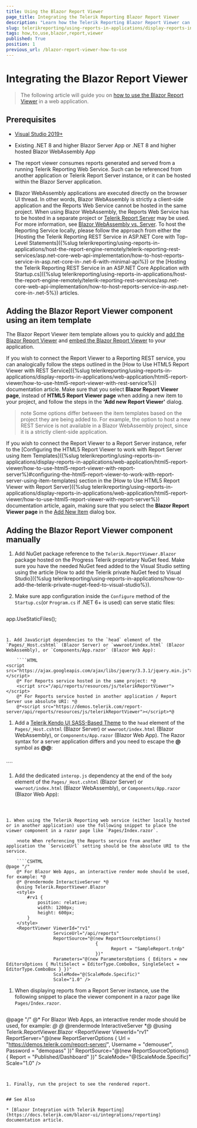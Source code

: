 ```yaml
---
title: Using the Blazor Report Viewer
page_title: Integrating the Telerik Reporting Blazor Report Viewer 
description: "Learn how the Telerik Reporting Blazor Report Viewer can be integrated into a Blazor Server or Blazor WebAssembly application."
slug: telerikreporting/using-reports-in-applications/display-reports-in-applications/web-application/blazor-report-viewer/how-to-use-blazor-report-viewer
tags: how,to,use,blazor,report,viewer
published: True
position: 1
previous_url: /blazor-report-viewer-how-to-use
---
```


# Integrating the Blazor Report Viewer

> The following article will guide you on [how to use the Blazor Report Viewer](https://www.telerik.com/blogs/embed-reporting-everywhere) in a web application.

## Prerequisites

* [Visual Studio 2019+](https://visualstudio.microsoft.com/vs/)

* Existing .NET 8 and higher Blazor Server App or .NET 8 and higher hosted Blazor WebAssembly App

* The report viewer consumes reports generated and served from a running Telerik Reporting Web Service. Such can be referenced from another application or Telerik Report Server instance, or it can be hosted within the Blazor Server application.

* Blazor WebAssembly applications are executed directly on the browser UI thread. In other words, Blazor WebAssembly is strictly a client-side application and the Reports Web Service cannot be hosted in the same project. When using Blazor WebAssembly, the Reports Web Service has to be hosted in a separate project or [Telerik Report Server](https://www.telerik.com/report-server) may be used. For more information, see [Blazor WebAssembly vs. Server](https://www.telerik.com/faqs/blazor-ui/what-is-the-difference-between-blazor-webassembly-vs-server). To host the Reporting Service locally, please follow the approach from either the [Hosting the Telerik Reporting REST Service in ASP.NET Core with Top-Level Statements]({%slug telerikreporting/using-reports-in-applications/host-the-report-engine-remotely/telerik-reporting-rest-services/asp.net-core-web-api-implementation/how-to-host-reports-service-in-asp.net-core-in-.net-6-with-minimal-api%}) or the [Hosting the Telerik Reporting REST Service in an ASP.NET Core Application with Startup.cs]({%slug telerikreporting/using-reports-in-applications/host-the-report-engine-remotely/telerik-reporting-rest-services/asp.net-core-web-api-implementation/how-to-host-reports-service-in-asp.net-core-in-.net-5%}) articles.

## Adding the Blazor Report Viewer component using an item template

The Blazor Report Viewer item template allows you to quickly and [add the Blazor Report Viewer](https://www.telerik.com/blogs/telerik-reporting-modern-ui-report-viewer-demo) and [embed the Blazor Report Viewer](https://www.telerik.com/blogs/telerik-reporting-sdk-report-server-dynamic-duo) to your application.

If you wish to connect the Report Viewer to a Reporting REST service, you can analogically follow the steps outlined in the [How to Use HTML5 Report Viewer with REST Service]({%slug telerikreporting/using-reports-in-applications/display-reports-in-applications/web-application/html5-report-viewer/how-to-use-html5-report-viewer-with-rest-service%}) documentation article.
Make sure that you select __Blazor Report Viewer page__, instead of __HTML5 Report Viewer page__ when adding a new item to your project, and follow the steps in the __'Add new Report Viewer'__ dialog.

>note Some options differ between the item templates based on the project they are being added to. For example, the option to host a new REST Service is not available in a Blazor WebAssembly project, since it is a strictly client-side application.

If you wish to connect the Report Viewer to a Report Server instance, refer to the [Configuring the HTML5 Report Viewer to work with Report Server using Item Templates]({%slug telerikreporting/using-reports-in-applications/display-reports-in-applications/web-application/html5-report-viewer/how-to-use-html5-report-viewer-with-report-server%}#configuring-the-html5-report-viewer-to-work-with-report-server-using-item-templates) section in the [How to Use HTML5 Report Viewer with Report Server]({%slug telerikreporting/using-reports-in-applications/display-reports-in-applications/web-application/html5-report-viewer/how-to-use-html5-report-viewer-with-report-server%}) documentation article, again, making sure that you select the __Blazor Report Viewer page__ in the [Add New Item](https://learn.microsoft.com/en-us/previous-versions/visualstudio/visual-studio-2010/w0572c5b(v=vs.100)) dialog box.

## Adding the Blazor Report Viewer component manually

1. Add NuGet package reference to the `Telerik.ReportViewer.Blazor` package hosted on the Progress Telerik proprietary NuGet feed. Make sure you have the needed NuGet feed added to the Visual Studio setting using the article [How to add the Telerik private NuGet feed to Visual Studio]({%slug telerikreporting/using-reports-in-applications/how-to-add-the-telerik-private-nuget-feed-to-visual-studio%}).

1. Make sure app configuration inside the `Configure` method of the `Startup.cs`(or `Program.cs` if .NET 6+ is used) can serve static files:

	````CSharp
app.UseStaticFiles();
````


1. Add JavaScript dependencies to the `head` element of the `Pages/_Host.cshtml` (Blazor Server) or `wwwroot/index.html` (Blazor WebAssembly), or `Components/App.razor` (Blazor Web App): 

	````HTML
<script src="https://ajax.googleapis.com/ajax/libs/jquery/3.3.1/jquery.min.js"></script>
	@* For Reports service hosted in the same project: *@
	<script src="/api/reports/resources/js/telerikReportViewer"></script>
	@* For Reports service hosted in another application / Report Server use absolute URI: *@
	@*<script src="https://demos.telerik.com/report-server/api/reports/resources/js/telerikReportViewer"></script>*@
````


1. Add a [Telerik Kendo UI SASS-Based Theme](https://docs.telerik.com/kendo-ui/styles-and-layout/sass-themes/overview) to the `head` element of the `Pages/_Host.cshtml` (Blazor Server) or `wwwroot/index.html` (Blazor WebAssembly), or `Components/App.razor` (Blazor Web App). The Razor syntax for a server application differs and you need to escape the __@__ symbol as __@@__:

	````HTML
<link href="https://kendo.cdn.telerik.com/themes/10.2.0/default/default-ocean-blue.css" rel="stylesheet" />
````


1. Add the dedicated `interop.js` dependency at the end of the `body` element of the `Pages/_Host.cshtml` (Blazor Server) or `wwwroot/index.html` (Blazor WebAssembly), or `Components/App.razor` (Blazor Web App):

	````HTML
<script src="_content/Telerik.ReportViewer.Blazor/interop.js" defer></script>
````


1. When using the Telerik Reporting web service (either locally hosted or in another application) use the following snippet to place the viewer component in a razor page like `Pages/Index.razor`.

	>note When referencing the Reports service from another application the `ServiceUrl` setting should be the absolute URI to the service. 

	````CSHTML
@page "/"
	@* For Blazor Web Apps, an interactive render mode should be used, for example: *@
	@* @rendermode InteractiveServer *@
	@using Telerik.ReportViewer.Blazor
	<style>
		#rv1 {
			position: relative;
			width: 1200px;
			height: 600px;
		}
	</style>
	<ReportViewer ViewerId="rv1"
				  ServiceUrl="/api/reports"
				  ReportSource="@(new ReportSourceOptions()
								  {
										Report = "SampleReport.trdp"
								  })"
				  Parameters="@(new ParametersOptions { Editors = new EditorsOptions { MultiSelect = EditorType.ComboBox, SingleSelect = EditorType.ComboBox } })"
				  ScaleMode="@(ScaleMode.Specific)"
				  Scale="1.0" />
````


1. When displaying reports from a Report Server instance, use the following snippet to place the viewer component in a razor page like `Pages/Index.razor`.

	````CSHTML
@page "/"
	@* For Blazor Web Apps, an interactive render mode should be used, for example: *@
	@* @rendermode InteractiveServer *@
	@using Telerik.ReportViewer.Blazor
	<style>
		#rv1 {
			position: relative;
			width: 1200px;
			height: 600px;
		}
	</style>
	<ReportViewer ViewerId="rv1"
				  ReportServer="@(new ReportServerOptions {  Url = "https://demos.telerik.com/report-server/", Username = "demouser", Password = "demopass" })"
				  ReportSource="@(new ReportSourceOptions()
								  {
										Report = "Published/Dashboard"
								  })"
				  ScaleMode="@(ScaleMode.Specific)"
				  Scale="1.0" />
````


1. Finally, run the project to see the rendered report.


## See Also

* [Blazor Integration with Telerik Reporting](https://docs.telerik.com/blazor-ui/integrations/reporting) documentation article.
